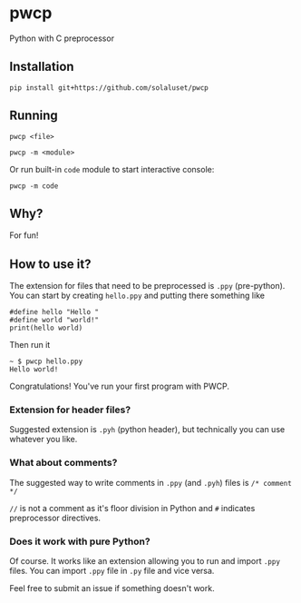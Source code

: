 # pwcp
Python with C preprocessor

## Installation
`pip install git+https://github.com/solaluset/pwcp`

## Running
`pwcp <file>`

`pwcp -m <module>`

Or run built-in `code` module to start interactive console:

`pwcp -m code`

## Why?
For fun!

## How to use it?
The extension for files that need to be preprocessed is `.ppy` (pre-python).
You can start by creating `hello.ppy` and putting there something like

    #define hello "Hello "
    #define world "world!"
    print(hello world)

Then run it

    ~ $ pwcp hello.ppy
    Hello world!

Congratulations! You've run your first program with PWCP.

### Extension for header files?
Suggested extension is `.pyh` (python header), but technically you can use whatever you like.

### What about comments?
The suggested way to write comments in `.ppy` (and `.pyh`) files is `/* comment */`

`//` is not a comment as it's floor division in Python and `#` indicates preprocessor directives.

### Does it work with pure Python?
Of course. It works like an extension allowing you to run and import `.ppy` files. You can import `.ppy` file in `.py` file and vice versa.

Feel free to submit an issue if something doesn't work.
